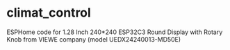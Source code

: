 # climat_control
ESPHome code for 1.28 Inch 240*240 ESP32C3 Round Display with Rotary Knob from VIEWE company (model UEDX24240013-MD50E)
